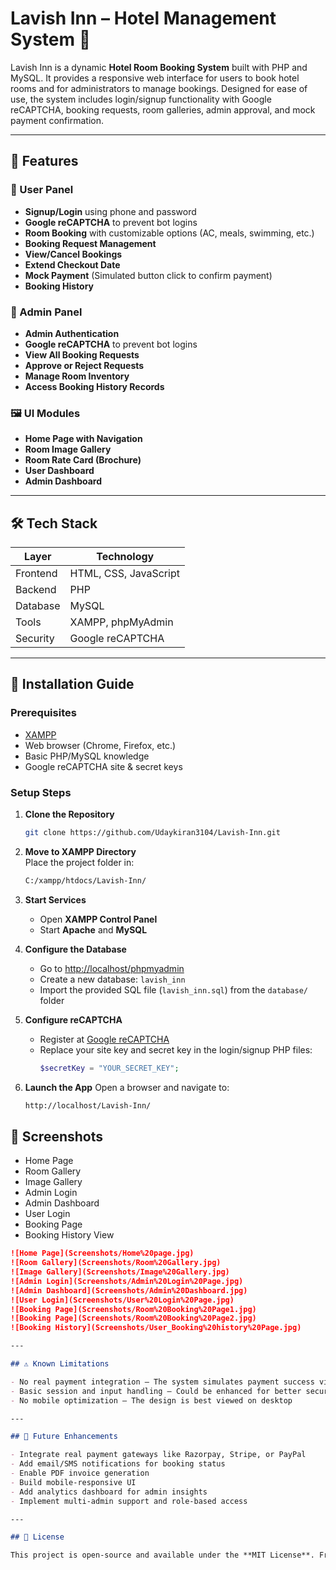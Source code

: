 # Lavish Inn – Hotel Management System 🏨

Lavish Inn is a dynamic **Hotel Room Booking System** built with PHP and MySQL. It provides a responsive web interface for users to book hotel rooms and for administrators to manage bookings. Designed for ease of use, the system includes login/signup functionality with Google reCAPTCHA, booking requests, room galleries, admin approval, and mock payment confirmation.

---

## 🧰 Features

### 👤 User Panel
- **Signup/Login** using phone and password
- **Google reCAPTCHA** to prevent bot logins
- **Room Booking** with customizable options (AC, meals, swimming, etc.)
- **Booking Request Management**
- **View/Cancel Bookings**
- **Extend Checkout Date**
- **Mock Payment** (Simulated button click to confirm payment)
- **Booking History**

### 🔐 Admin Panel
- **Admin Authentication**
- **Google reCAPTCHA** to prevent bot logins
- **View All Booking Requests**
- **Approve or Reject Requests**
- **Manage Room Inventory**
- **Access Booking History Records**

### 🖼️ UI Modules
- **Home Page with Navigation**
- **Room Image Gallery**
- **Room Rate Card (Brochure)**
- **User Dashboard**
- **Admin Dashboard**

---

## 🛠️ Tech Stack

| Layer       | Technology          |
|-------------|---------------------|
| Frontend    | HTML, CSS, JavaScript |
| Backend     | PHP                  |
| Database    | MySQL                |
| Tools       | XAMPP, phpMyAdmin    |
| Security    | Google reCAPTCHA     |

---

## 🚀 Installation Guide

### Prerequisites
- [XAMPP](https://www.apachefriends.org/)
- Web browser (Chrome, Firefox, etc.)
- Basic PHP/MySQL knowledge
- Google reCAPTCHA site & secret keys

### Setup Steps

1. **Clone the Repository**
   ```bash
   git clone https://github.com/Udaykiran3104/Lavish-Inn.git

2. **Move to XAMPP Directory**  
   Place the project folder in:
   ```bash
   C:/xampp/htdocs/Lavish-Inn/

3. **Start Services**
   - Open **XAMPP Control Panel**
   - Start **Apache** and **MySQL**

4. **Configure the Database**
   - Go to [http://localhost/phpmyadmin](http://localhost/phpmyadmin)
   - Create a new database: `lavish_inn`
   - Import the provided SQL file (`lavish_inn.sql`) from the `database/` folder

5. **Configure reCAPTCHA**
   - Register at [Google reCAPTCHA](https://www.google.com/recaptcha/admin/)
   - Replace your site key and secret key in the login/signup PHP files:
     ```php
     $secretKey = "YOUR_SECRET_KEY";
     ```

6. **Launch the App**
   Open a browser and navigate to:
   ```bash
   http://localhost/Lavish-Inn/


## 📸 Screenshots

- Home Page  
- Room Gallery
- Image Gallery  
- Admin Login 
- Admin Dashboard  
- User Login
- Booking Page  
- Booking History View  

```markdown
![Home Page](Screenshots/Home%20page.jpg)
![Room Gallery](Screenshots/Room%20Gallery.jpg)
![Image Gallery](Screenshots/Image%20Gallery.jpg)
![Admin Login](Screenshots/Admin%20Login%20Page.jpg)
![Admin Dashboard](Screenshots/Admin%20Dashboard.jpg)
![User Login](Screenshots/User%20Login%20Page.jpg)
![Booking Page](Screenshots/Room%20Booking%20Page1.jpg)
![Booking Page](Screenshots/Room%20Booking%20Page2.jpg)
![Booking History](Screenshots/User_Booking%20history%20Page.jpg)

---

## ⚠️ Known Limitations

- No real payment integration – The system simulates payment success via a dummy button
- Basic session and input handling – Could be enhanced for better security and scalability
- No mobile optimization – The design is best viewed on desktop

---

## 🌟 Future Enhancements

- Integrate real payment gateways like Razorpay, Stripe, or PayPal
- Add email/SMS notifications for booking status
- Enable PDF invoice generation
- Build mobile-responsive UI
- Add analytics dashboard for admin insights
- Implement multi-admin support and role-based access

---

## 📄 License

This project is open-source and available under the **MIT License**. Free to use and modify with proper attribution.
